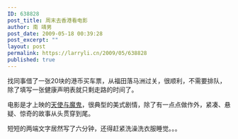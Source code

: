 ```yaml
---
ID: 638828
post_title: 周末去香港看电影
author: 南 靖男
post_date: 2009-05-18 00:39:28
post_excerpt: ""
layout: post
permalink: https://larryli.cn/2009/05/638828
published: true
---
```

<p>找同事借了一张20块的港币买车票，从福田落马洲过关，很顺利，不需要排队，除了填写一张健康声明表就只剩走路的时间了。</p>  <p>电影是才上映的<a href="http://zh.wikipedia.org/w/index.php?title=%E5%A4%A9%E4%BD%BF%E4%B8%8E%E9%AD%94%E9%AC%BC">天使与魔鬼</a>，很典型的美式剧情，除了有一点点做作外，紧凑、悬疑、惊奇的故事从头贯穿到尾。</p>  <p>短短的两端文字居然写了六分钟，还得赶紧洗澡洗衣服睡觉。。。</p>